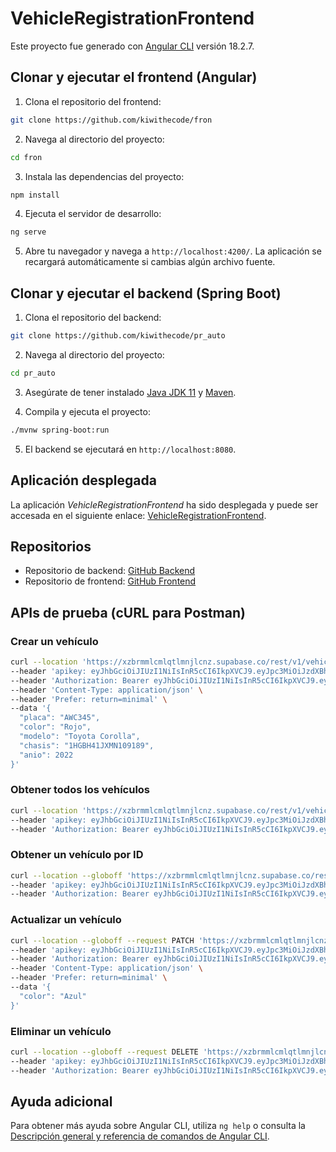 # VehicleRegistrationFrontend

Este proyecto fue generado con [Angular CLI](https://github.com/angular/angular-cli) versión 18.2.7.

## Clonar y ejecutar el frontend (Angular)

1. Clona el repositorio del frontend:

```bash
git clone https://github.com/kiwithecode/fron
```

2. Navega al directorio del proyecto:

```bash
cd fron
```

3. Instala las dependencias del proyecto:

```bash
npm install
```

4. Ejecuta el servidor de desarrollo:

```bash
ng serve
```

5. Abre tu navegador y navega a `http://localhost:4200/`. La aplicación se recargará automáticamente si cambias algún archivo fuente.

## Clonar y ejecutar el backend (Spring Boot)

1. Clona el repositorio del backend:

```bash
git clone https://github.com/kiwithecode/pr_auto
```

2. Navega al directorio del proyecto:

```bash
cd pr_auto
```

3. Asegúrate de tener instalado [Java JDK 11](https://www.oracle.com/java/technologies/javase-jdk11-downloads.html) y [Maven](https://maven.apache.org/install.html).

4. Compila y ejecuta el proyecto:

```bash
./mvnw spring-boot:run
```

5. El backend se ejecutará en `http://localhost:8080`.

## Aplicación desplegada

La aplicación _VehicleRegistrationFrontend_ ha sido desplegada y puede ser accesada en el siguiente enlace: [VehicleRegistrationFrontend](https://prauto.netlify.app).

## Repositorios

- Repositorio de backend: [GitHub Backend](https://github.com/kiwithecode/pr_auto)
- Repositorio de frontend: [GitHub Frontend](https://github.com/kiwithecode/fron)

## APIs de prueba (cURL para Postman)

### Crear un vehículo

```bash
curl --location 'https://xzbrmmlcmlqtlmnjlcnz.supabase.co/rest/v1/vehiculos' \
--header 'apikey: eyJhbGciOiJIUzI1NiIsInR5cCI6IkpXVCJ9.eyJpc3MiOiJzdXBhYmFzZSIsInJlZiI6Inh6YnJtbWxjbWxxdGxtbmpsY256Iiwicm9sZSI6ImFub24iLCJpYXQiOjE3Mjc5NzY4NDIsImV4cCI6MjA0MzU1Mjg0Mn0.QyFIgGcr4kI-ojC8cXj3gTkC0CBXjaWvTwueAWoMOS0' \
--header 'Authorization: Bearer eyJhbGciOiJIUzI1NiIsInR5cCI6IkpXVCJ9.eyJpc3MiOiJzdXBhYmFzZSIsInJlZiI6Inh6YnJtbWxjbWxxdGxtbmpsY256Iiwicm9sZSI6ImFub24iLCJpYXQiOjE3Mjc5NzY4NDIsImV4cCI6MjA0MzU1Mjg0Mn0' \
--header 'Content-Type: application/json' \
--header 'Prefer: return=minimal' \
--data '{
  "placa": "AWC345",
  "color": "Rojo",
  "modelo": "Toyota Corolla",
  "chasis": "1HGBH41JXMN109189",
  "anio": 2022
}'
```

### Obtener todos los vehículos

```bash
curl --location 'https://xzbrmmlcmlqtlmnjlcnz.supabase.co/rest/v1/vehiculos' \
--header 'apikey: eyJhbGciOiJIUzI1NiIsInR5cCI6IkpXVCJ9.eyJpc3MiOiJzdXBhYmFzZSIsInJlZiI6Inh6YnJtbWxjbWxxdGxtbmpsY256Iiwicm9sZSI6ImFub24iLCJpYXQiOjE3Mjc5NzY4NDIsImV4cCI6MjA0MzU1Mjg0Mn0' \
--header 'Authorization: Bearer eyJhbGciOiJIUzI1NiIsInR5cCI6IkpXVCJ9.eyJpc3MiOiJzdXBhYmFzZSIsInJlZiI6Inh6YnJtbWxjbWxxdGxtbmpsY256Iiwicm9sZSI6ImFub24iLCJpYXQiOjE3Mjc5NzY4NDIsImV4cCI6MjA0MzU1Mjg0Mn0'
```

### Obtener un vehículo por ID

```bash
curl --location --globoff 'https://xzbrmmlcmlqtlmnjlcnz.supabase.co/rest/v1/vehiculos?id=eq.{ID_VEHICULO}' \
--header 'apikey: eyJhbGciOiJIUzI1NiIsInR5cCI6IkpXVCJ9.eyJpc3MiOiJzdXBhYmFzZSIsInJlZiI6Inh6YnJtbWxjbWxxdGxtbmpsY256Iiwicm9sZSI6ImFub24iLCJpYXQiOjE3Mjc5NzY4NDIsImV4cCI6MjA0MzU1Mjg0Mn0' \
--header 'Authorization: Bearer eyJhbGciOiJIUzI1NiIsInR5cCI6IkpXVCJ9.eyJpc3MiOiJzdXBhYmFzZSIsInJlZiI6Inh6YnJtbWxjbWxxdGxtbmpsY256Iiwicm9sZSI6ImFub24iLCJpYXQiOjE3Mjc5NzY4NDIsImV4cCI6MjA0MzU1Mjg0Mn0'
```

### Actualizar un vehículo

```bash
curl --location --globoff --request PATCH 'https://xzbrmmlcmlqtlmnjlcnz.supabase.co/rest/v1/vehiculos?id=eq.{ID_VEHICULO}' \
--header 'apikey: eyJhbGciOiJIUzI1NiIsInR5cCI6IkpXVCJ9.eyJpc3MiOiJzdXBhYmFzZSIsInJlZiI6Inh6YnJtbWxjbWxxdGxtbmpsY256Iiwicm9sZSI6ImFub24iLCJpYXQiOjE3Mjc5NzY4NDIsImV4cCI6MjA0MzU1Mjg0Mn0' \
--header 'Authorization: Bearer eyJhbGciOiJIUzI1NiIsInR5cCI6IkpXVCJ9.eyJpc3MiOiJzdXBhYmFzZSIsInJlZiI6Inh6YnJtbWxjbWxxdGxtbmpsY256Iiwicm9sZSI6ImFub24iLCJpYXQiOjE3Mjc5NzY4NDIsImV4cCI6MjA0MzU1Mjg0Mn0' \
--header 'Content-Type: application/json' \
--header 'Prefer: return=minimal' \
--data '{
  "color": "Azul"
}'
```

### Eliminar un vehículo

```bash
curl --location --globoff --request DELETE 'https://xzbrmmlcmlqtlmnjlcnz.supabase.co/rest/v1/vehiculos?id=eq.{ID_VEHICULO}' \
--header 'apikey: eyJhbGciOiJIUzI1NiIsInR5cCI6IkpXVCJ9.eyJpc3MiOiJzdXBhYmFzZSIsInJlZiI6Inh6YnJtbWxjbWxxdGxtbmpsY256Iiwicm9sZSI6ImFub24iLCJpYXQiOjE3Mjc5NzY4NDIsImV4cCI6MjA0MzU1Mjg0Mn0' \
--header 'Authorization: Bearer eyJhbGciOiJIUzI1NiIsInR5cCI6IkpXVCJ9.eyJpc3MiOiJzdXBhYmFzZSIsInJlZiI6Inh6YnJtbWxjbWxxdGxtbmpsY256Iiwicm9sZSI6ImFub24iLCJpYXQiOjE3Mjc5NzY4NDIsImV4cCI6MjA0MzU1Mjg0Mn0'
```

## Ayuda adicional

Para obtener más ayuda sobre Angular CLI, utiliza `ng help` o consulta la [Descripción general y referencia de comandos de Angular CLI](https://angular.dev/tools/cli).
